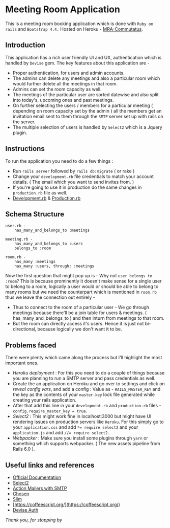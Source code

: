 # Meeting Room Application
This is a meeting room booking application which is done with `Ruby on rails` and `Bootstrap 4.4.` 
Hosted on Heroku - [MRA-Commutatus](https://mra-commutatus.herokuapp.com/).

## Introduction

This application has a rich user friendly UI and UX, authentication which is handled by `Devise` gem. 
The key features about this application are -

- Proper authentication, for users and admin accounts.
- The admins can delete any meetings and also a particular room which would further delete all the meetings in that room. 
- Admins can set the room capacity as well. 
- The meetings of the particular user are sorted datewise and also split into today's, upcoming ones and past meetings. 
- On further selecting the users / members for a particular meeting ( depending on room capacity set by the admin ) all the members get an invitation email sent to them through the `SMTP` server set up with rails on the server. 
- The multiple selection of users is handled by `Select2` which is a Jquery plugin. 

## Instructions
To run the application you need to do a few things : 

- Run `rails server` followed by `rails db:migrate` ( or rake )
- Change your `development.rb` file credentials to match your account details. 
( The email which you want to send invites from. )
- If you're going to use it in production do the same changes in `production.rb` file as well. 
- [Development.rb](config/environments/development.rb) & [Production.rb](config/environments/production.rb)

## Schema Structure 

```
user.rb -
    has_many_and_belongs_to :meetings

meeting.rb -
    has_many_and_belongs_to :users 
    belongs_to :room

room.rb -
    has_many :meetings
    has_many :users, through: :meetings
```

Now the first question that might pop up is - Why not `user belongs to :room`? 
This is because prominently it doesn't make sense for a single user to belong to a room, 
logically a user would or should be able to belong to many rooms but we need the counterpart
which is mentioned in `room.rb` thus we leave the connection out entirely - 
- Thus to connect to the room of a particular user - We go through meetings because there'll
be a join table for users & meetings. ( has_many_and_belongs_to ) and then inturn from meetings 
to that room. 
- But the room can directly access it's users. Hence it is just not bi-directional, because logically 
we don't want it to be.

## Problems faced 
There were plenty which came along the process but I'll highlight the most important ones. 

- *Heroku deployment* : For this you need to do a couple of things because you are planning to run 
a SMTP server and pass credentials as well. 
- Create the an application on Heroku and go over to settings and click on *reveal config vars*, 
and add a config : Value as - `RAILS_MASTER_KEY` and the key as the contents of your `master.key` 
lock file generated while creating your rails application.
- After that add this line in your `development.rb` and `production.rb` files - 
`config.require_master_key = true`.
- *Select2* : This might work fine in localhost:3000 but might have UI rendering issues on production 
servers like `Heroku`. For this simply go to your `application.css` and add `*= require select2` and your                     `application.js` and add `//= require select2`.
- *Webpacker* : Make sure you install some plugins through `yarn` or something which supports 
webpacker. ( The new assets pipeline from Rails 6.0 ).

## Useful links and references 

- [Official Documentation](https://guides.rubyonrails.org/getting_started.html)
- [Select2](https://medium.com/@psmy/rails-6-stimulus-and-select2-de4a4d2b59e4)
- [Action Mailers with SMTP](https://dev.to/morinoko/sending-emails-in-rails-with-action-mailer-and-gmail-35g4)
- [Chosen](https://harvesthq.github.io/chosen/)
- [Slim](http://slim-lang.com/)
- [https://coffeescript.org/](https://coffeescript.org/)
- [Devise Auth](https://github.com/heartcombo/devise)


_Thank you, for stopping by_          
 
